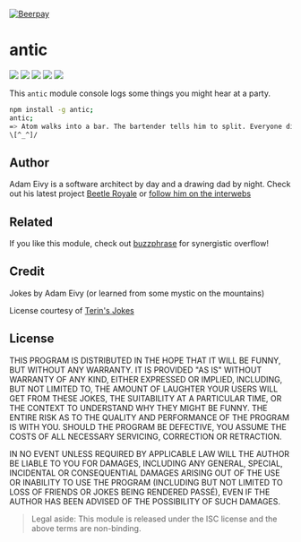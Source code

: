[![Beerpay](https://beerpay.io/atomantic/antic/badge.svg?style=flat-square)](https://beerpay.io/atomantic/antic)
# antic

[![](http://img.shields.io/gratipay/antic.svg?style=flat)](https://gratipay.com/antic)
[![](http://img.shields.io/npm/dm/antic.svg?style=flat)](https://www.npmjs.org/package/antic)
[![](http://img.shields.io/npm/v/antic.svg?style=flat)](https://www.npmjs.org/package/antic)
[![](http://img.shields.io/codeclimate/github/atomantic/antic.svg?style=flat)](https://codeclimate.com/github/atomantic/antic)
[![](http://img.shields.io/david/atomantic/antic.svg?style=flat)](https://www.npmjs.org/package/antic)

This `antic` module console logs some things you might hear at a party.

```bash
npm install -g antic;
antic;
=> Atom walks into a bar. The bartender tells him to split. Everyone dies.
\[^_^]/
```
## Author

Adam Eivy is a software architect by day and a drawing dad by night. Check out his latest project [Beetle Royale](http://beetleroyale.com) or [follow him on the interwebs](http://adameivy.com)

## Related

If you like this module, check out [buzzphrase](https://www.npmjs.com/package/buzzphrase) for synergistic overflow!


## Credit

Jokes by Adam Eivy (or learned from some mystic on the mountains)

License courtesy of [Terin's Jokes](https://github.com/terinjokes/terinjokes)

## License
THIS PROGRAM IS DISTRIBUTED IN THE HOPE THAT IT WILL BE FUNNY, BUT WITHOUT ANY
WARRANTY. IT IS PROVIDED "AS IS" WITHOUT WARRANTY OF ANY KIND, EITHER EXPRESSED
OR IMPLIED, INCLUDING, BUT NOT LIMITED TO, THE AMOUNT OF LAUGHTER YOUR USERS
WILL GET FROM THESE JOKES, THE SUITABILITY AT A PARTICULAR TIME, OR THE CONTEXT
TO UNDERSTAND WHY THEY MIGHT BE FUNNY. THE ENTIRE RISK AS TO THE QUALITY AND
PERFORMANCE OF THE PROGRAM IS WITH YOU. SHOULD THE PROGRAM BE DEFECTIVE, YOU
ASSUME THE COSTS OF ALL NECESSARY SERVICING, CORRECTION OR RETRACTION.

IN NO EVENT UNLESS REQUIRED BY APPLICABLE LAW WILL THE AUTHOR BE LIABLE TO YOU
FOR DAMAGES, INCLUDING ANY GENERAL, SPECIAL, INCIDENTAL OR CONSEQUENTIAL
DAMAGES ARISING OUT OF THE USE OR INABILITY TO USE THE PROGRAM (INCLUDING BUT
NOT LIMITED TO LOSS OF FRIENDS OR JOKES BEING RENDERED PASSÉ), EVEN IF THE
AUTHOR HAS BEEN ADVISED OF THE POSSIBILITY OF SUCH DAMAGES.

> Legal aside: This module is released under the ISC license and the above
terms are non-binding.
